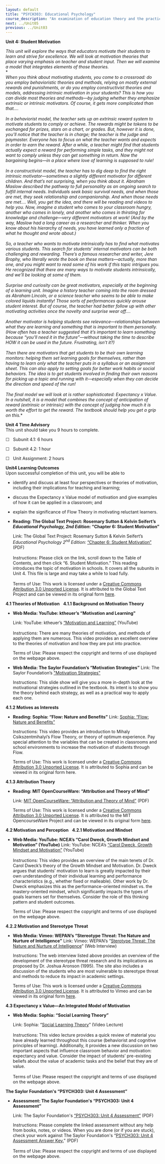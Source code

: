 ```yaml
---
layout: default
title: "PSYCH303: Educational Psychology"
course_description: "An examination of education theory and the practicalities of classroom life, designed to teach how to structure educational systems in order to meet the mental and emotional needs of students."
next: ../Unit05
previous: ../Unit03
---
```

**Unit 4: Student Motivation** <span id="4"></span> 

*This unit will explore the ways that educators motivate their students
to learn and strive for excellence. We will look at motivation theories
that place varying emphasis on teacher and student input. Then we will
examine a model that integrates elements of those theories.*  
 *    
 *When you think about motivating students, you come to a crossroad: do
you employ behavioristic theories and methods, relying on mostly
external rewards and punishments, or do you employ constructivist
theories and models, addressing intrinsic motivation in your students?
This is how you can divide most theories and methods—by judging whether
they emphasize extrinsic or intrinsic motivators. Of course, it gets
more complicated than that….*  
     
 *In a behaviorist model, the teacher sets up an extrinsic reward system
to motivate students to comply or achieve. The rewards might be tokens
to be exchanged for prizes, stars on a chart, or grades. But, however it
is done, you’ll notice that the teacher is in charge; the teacher is the
judge and paymaster. Everyone has to focus on what the teacher wants and
expects in order to earn the reward. After a while, a teacher might find
that students actually expect a reward for performing simple tasks, and
they might not want to comply unless they can get something in return.
Now the bargaining begins—in a place where love of learning is supposed
to rule!*  
     
 *In a constructivist model, the teacher has to dig deep to find the
right intrinsic motivator—sometimes a slightly different motivator for
different children. And that’s not surprising, when you think about it.
Abraham Maslow described the pathway to full personality as an ongoing
search to fulfill internal needs. Individuals seek basic survival needs,
and when those are met, they seek relationship and companionship. And
when those needs are met…. Well, you get the idea, and there will be
reading and videos to help you. Now, imagine a student who comes to your
classroom hungry, another who comes in lonely, and another who comes in
thirsting for knowledge and challenge—very different motivators at work!
(And by the way, Maslow had a long career as a researcher and thinker.
When you know about his hierarchy of needs, you have learned only a
fraction of what he thought and wrote about.)*  
     
 *So, a teacher who wants to motivate intrinsically has to find what
motivates various students. This search for students’ internal
motivators can be both challenging and rewarding. There’s a famous
researcher and writer, Jere Brophy, who literally wrote the book on
these matters—actually, more than one, and you might want to read some
of his work if this topic intrigues you. He recognized that there are
many ways to motivate students intrinsically, and we’ll be looking at
some of them.*  
     
 *Surprise and curiosity can be great motivators, especially at the
beginning of a learning unit. Imagine a history teacher coming into the
room dressed as Abraham Lincoln, or a science teacher who seems to be
able to make colored liquids instantly! Those sorts of performances
quickly arouse student interest. But of course, the teacher had better
follow up with other motivating activities once the novelty and surprise
wear off….*  
     
 *Another motivator is helping students see relevance—relationships
between what they are learning and something that is important to them
personally. (How often has a teacher suggested that it’s important to
learn something because “you’ll need it in the future”—without taking
the time to describe HOW it can be used in the future. Frustrating,
isn’t it?)*  
     
 *Then there are motivators that get students to be their own learning
monitors: helping them set learning goals for themselves, rather than
having to learn only what the teacher puts in a syllabus or an
assignment sheet. This can also apply to setting goals for better work
habits or social behaviors. The idea is to get students involved in
finding their own reasons for picking up a topic and running with
it—especially when they can decide the direction and speed of the
run!*  
     
 *The final model we will look at is rather sophisticated: Expectancy x
Value. In a nutshell, it is a model that combines the concept of
anticipation of reward (extrinsic or intrinsic) with the concept of
judging how much it is worth the effort to get the reward. The textbook
should help you get a grip on this.**

**Unit 4 Time Advisory**  
This unit should take you 9 hours to complete.  
  
 ☐   Subunit 4.1: 6 hours  
  
 ☐   Subunit 4.2: 1 hour  
  
 ☐   Unit Assignment: 2 hours

**Unit4 Learning Outcomes**  
Upon successful completion of this unit, you will be able to

-   identify and discuss at least four perspectives or theories of
    motivation, including their implications for teaching and learning;
-   discuss the Expectancy x Value model of motivation and give examples
    of how it can be applied in a classroom; and
-   explain the significance of Flow Theory in motivating reluctant
    learners.

-   **Reading: The Global Text Project: Rosemary Sutton & Kelvin
    Seifert’s *Educational Psychology, 2nd Edition*: “Chapter 6: Student
    Motivation”**

    Link: The Global Text Project: Rosemary Sutton & Kelvin Seifert’s
    *Educational Psychology 2<sup>nd</sup> Edition:* [“Chapter 6:
    Student
    Motivation”](https://resources.saylor.org/archived/wp-content/uploads/2012/06/Educational-Psychology.pdf)
    (PDF)  
        
     Instructions: Please click on the link, scroll down to the Table of
    Contents, and then click “6. Student Motivation.” This reading
    introduces the topic of motivation in schools. It covers all the
    subunits in Unit 4. This file is large and may take a while to load
    fully.  
        
     Terms of Use: This work is licensed under a [Creative Commons
    Attribution 3.0 Unported
    License](http://creativecommons.org/licenses/by/3.0/). It is
    attributed to the Global Text Project and can be viewed in its
    original
    form [here](https://resources.saylor.org/archived/wp-content/uploads/2012/06/Educational-Psychology.pdf). 

**4.1 Theories of Motivation** <span id="4.1"></span> 
**4.1.1 Background on Motivation Theory** <span id="4.1.1"></span> 
-   **Web Media: YouTube: ktheuer’s “Motivation and Learning"**

    Link: YouTube: ktheuer’s [“Motivation and
    Learning”](http://www.youtube.com/watch?v=hQRYcXA_vhk) (YouTube)  
        
     Instructions: There are many theories of motivation, and methods of
    applying them are numerous. This video provides an excellent
    overview to the theories of motivation and how they are put into
    practice.  
      
     Terms of Use: Please respect the copyright and terms of use
    displayed on the webpage above. 

-   **Web Media: The Saylor Foundation’s “Motivation Strategies”**
    Link: The Saylor Foundation’s ["Motivation
    Strategies"](http://www.youtube.com/watch?v=n24I7qLyOTY)  
      
     Instructions: This slide show will give you a more in-depth look at
    the motivational strategies outlined in the textbook. Its intent is
    to show you the theory behind each strategy, as well as a practical
    way to apply each one.

**4.1.2 Motives as Interests** <span id="4.1.2"></span> 
-   **Reading: Sophia: “Flow: Nature and Benefits”**
    Link: [Sophia: “Flow: Nature and
    Benefits”](http://www.sophia.org/flow-nature-and-benefits-tutorial)  
      
     Instructions: This video provides an introduction to Mihaly
    Csikszentmihalyi’s Flow Theory, or theory of optimum experience. Pay
    special attention to the variables that can be created in classrooms
    and school environments to increase the motivation of students
    through Flow.  
      
     Terms of Use: This work is licensed under a [Creative Commons
    Attribution 3.0 Unported
    License](http://creativecommons.org/licenses/by/3.0/). It is
    attributed to Sophia and can be viewed in its original form here. 

**4.1.3 Attribution Theory** <span id="4.1.3"></span> 
-   **Reading: MIT OpenCourseWare: “Attribution and Theory of Mind”**

    Link: [MIT OpenCourseWare: “Attribution and Theory of
    Mind”](http://ocw.mit.edu/courses/brain-and-cognitive-sciences/9-916-special-topics-social-animals-fall-2009/lecture-notes/MIT9_916F09_lec06.pdf) (PDF)  
      
     Terms of Use: This work is licensed under a [Creative Commons
    Attribution 3.0 Unported
    License](http://creativecommons.org/licenses/by/3.0/). It is
    attributed to the MIT OpencourseWare Project and can be viewed in
    its original
    form [here](http://ocw.mit.edu/courses/brain-and-cognitive-sciences/9-916-special-topics-social-animals-fall-2009/lecture-notes/MIT9_916F09_lec06.pdf). 

**4.2 Motivation and Perception** <span id="4.2"></span> 
**4.2.1 Motivation and Mindset** <span id="4.2.1"></span> 
-   **Web Media: YouTube: NCEA’s “Carol Dweck, Growth Mindset and
    Motivation” (YouTube)**
    Link: YouTube: NCEA’s [“Carol Dweck, Growth Mindset and
    Motivation”](http://www.youtube.com/watch?v=aPNeu07I52w) (YouTube)  
        
     Instructions: This video provides an overview of the main tenets of
    Dr. Carol Dweck’s theory of the Growth Mindset and Motivation. Dr.
    Dweck argues that students’ motivation to learn is greatly impacted
    by their own understanding of their individual learning and
    performance characteristics (e.g., whether fixed or malleable).
    Other work by Dr. Dweck emphasizes this as the performance-oriented
    mindset vs. the mastery-oriented mindset, which significantly
    impacts the types of goals learners set for themselves. Consider the
    role of this thinking pattern and student outcomes.  
      
     Terms of Use: Please respect the copyright and terms of use
    displayed on the webpage above. 

**4.2.2 Motivation and Stereotype Threat** <span id="4.2.2"></span> 
-   **Web Media: Vimeo: WEPAN’s “Stereotype Threat: The Nature and
    Nurture of Intelligence”**
    Link: Vimeo: WEPAN’s “[Sterotype Threat: The Nature and Nurture of
    Intelligence](http://vimeo.com/42639780)” (Web Interview)  
      
     Instructions: The web interview listed above provides an overview
    of the development of the stereotype threat research and its
    implications as proposed by Dr. Joshua Aronson (1995). The site also
    includes a discussion of the students who are most vulnerable to
    stereotype threat and methods to reduce its impact in academic
    settings.  
      
     Terms of Use: This work is licensed under a [Creative Commons
    Attribution 3.0 Unported
    License](http://creativecommons.org/licenses/by/3.0/). It is
    attributed to Vimeo and can be viewed in its original
    form [here](http://vimeo.com/42639780). 

**4.3 Expectancy x Value—An Integrated Model of Motivation** <span
id="4.3"></span> 
-   **Web Media: Sophia: “Social Learning Theory”**

    Link: Sophia: “[Social Learning
    Theory](http://www.sophia.org/social-learning-theory/social-learning-theory-tutorial)”
    (Video Lecture)  
        
     Instructions: This video lecture provides a quick review of
    material you have already learned throughout this course
    (behaviorist and cognitive principles of learning). Additionally, it
    provides a new discussion on two important aspects that influence
    classroom behavior and motivation: expectancy and value. Consider
    the impact of students’ pre-existing beliefs about the value of
    academic tasks and the belief that they are of value.  
        
     Terms of Use: Please respect the copyright and terms of use
    displayed on the webpage above.

**The Saylor Foundation's “PSYCH303: Unit 4 Assessment”** <span
id="4.4"></span> 
-   **Assessment: The Saylor Foundation's “PSYCH303: Unit 4
    Assessment”**

    Link: The Saylor Foundation's [“PSYCH303: Unit 4
    Assessment”](https://resources.saylor.org/archived/wp-content/uploads/2012/08/PSYCH303-Unit-4-Assessment.pdf)
    (PDF)  
      
     Instructions: Please complete the linked assessment without any
    help from books, notes, or videos. When you are done (or if you are
    stuck), check your work against The Saylor Foundation's “[PSYCH303:
    Unit 4 Assessment Answer
    Key.](https://resources.saylor.org/archived/wp-content/uploads/2012/08/PSYCH303-Unit-4-Assessment-Answer-Key.pdf)”
    (PDF)  
                                                 
     Terms of Use: Please respect the copyright and terms of use
    displayed on the webpage above.


